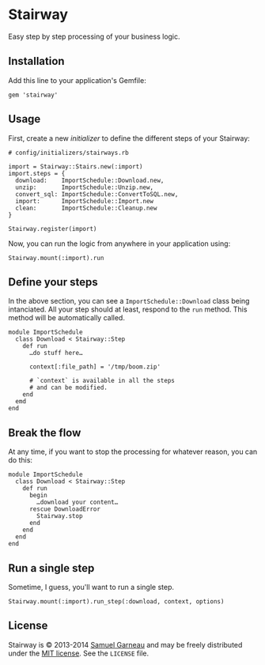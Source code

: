 # Stairway
Easy step by step processing of your business logic.

## Installation

Add this line to your application's Gemfile:

```
gem 'stairway'
```

## Usage

First, create a new *initializer* to define the different steps of your Stairway:

```
# config/initializers/stairways.rb

import = Stairway::Stairs.new(:import)
import.steps = {
  download:    ImportSchedule::Download.new,
  unzip:       ImportSchedule::Unzip.new,
  convert_sql: ImportSchedule::ConvertToSQL.new,
  import:      ImportSchedule::Import.new
  clean:       ImportSchedule::Cleanup.new
}

Stairway.register(import)
```

Now, you can run the logic from anywhere in your application using:

```
Stairway.mount(:import).run
```

## Define your steps

In the above section, you can see a `ImportSchedule::Download` class being intanciated. All your step should at least, respond to the `run` method. This method will be automatically called.

```
module ImportSchedule
  class Download < Stairway::Step
    def run
      …do stuff here…		

      context[:file_path] = '/tmp/boom.zip'

      # `context` is available in all the steps
      # and can be modified.
    end
  emd
end
```

## Break the flow

At any time, if you want to stop the processing for whatever reason, you can do this:

```
module ImportSchedule
  class Download < Stairway::Step
    def run
      begin
        …download your content…
      rescue DownloadError	
        Stairway.stop
      end
    end
  end
end
```

## Run a single step

Sometime, I guess, you'll want to run a single step.

```
Stairway.mount(:import).run_step(:download, context, options)
```

## License

Stairway is © 2013-2014 [Samuel Garneau](http://twitter.com/garno) and may be freely distributed under the [MIT license](https://github.com/garno/stairway/blob/master/LICENSE). See the `LICENSE` file.
